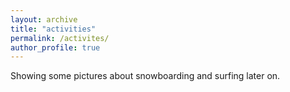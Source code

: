 ```yaml
---
layout: archive
title: "activities"
permalink: /activites/
author_profile: true
---
```



Showing some pictures about snowboarding and surfing later on.
